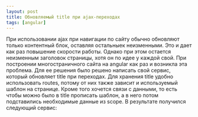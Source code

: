 ```yaml
---
layout: post
title: Обновляемый title при ajax-переходах
tags: [angular]
---
```

При использовании ajax при навигации по сайту обычно обновляют только контентный блок, оставляя остальныек неизменными. Это и дает как раз повышение скорости работы. Однако при этом остается неизменным заголовок страницы, хотя он по идее у каждой свой. При построении многостраничного сайта на angular как раз и возникла эта проблема. Для ее решения было решено написать свой сервис, который обновляет title при переходах. Для хранения title удобно использовать routes, потому от них также зависит и используемый шаблон на странице. Кроме того хочется связи с данными, то есть чтобы можно было в title прописать шаблон, а в него потом подставились необходимые данные из scope. В результате получился следующий сервис:
